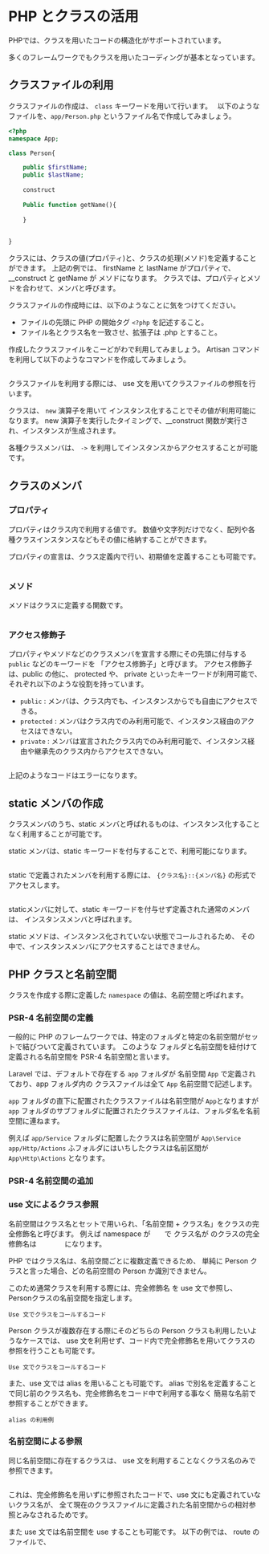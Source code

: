 # PHP とクラスの活用

PHPでは、クラスを用いたコードの構造化がサポートされています。

多くのフレームワークでもクラスを用いたコーディングが基本となっています。

## クラスファイルの利用

クラスファイルの作成は、 `class` キーワードを用いて行います。　
以下のようなファイルを、`app/Person.php` というファイル名で作成してみましょう。

```php
<?php
namespace App;

class Person{

    public $firstName;
    public $lastName;
    
    construct
    
    Public function getName(){
    
    }
    

}
```

クラスには、クラスの値(プロパティ)と、クラスの処理(メソド)を定義することができます。
上記の例では、 firstName と lastName がプロパティで、
__construct と getName が メソドになります。
クラスでは、プロパティとメソドを合わせて、メンバと呼びます。

クラスファイルの作成時には、以下のようなことに気をつけてください。

- ファイルの先頭に PHP の開始タグ `<?php` を記述すること。
- ファイル名とクラス名を一致させ、拡張子は .php とすること。

作成したクラスファイルをこーどがわで利用してみましょう。
Artisan コマンドを利用して以下のようなコマンドを作成してみましょう。

 ```php
 
 ```

クラスファイルを利用する際には、 use 文を用いてクラスファイルの参照を行います。

クラスは、 `new` 演算子を用いて インスタンス化することでその値が利用可能になります。
new 演算子を実行したタイミングで、__construct 関数が実行され、インスタンスが生成されます。

各種クラスメンバは、 `->` を利用してインスタンスからアクセスすることが可能です。

## クラスのメンバ

### プロパティ

プロパティはクラス内で利用する値です。
数値や文字列だけでなく、配列や各種クラスインスタンスなどもその値に格納することができます。　

プロパティの宣言は、クラス定義内で行い、初期値を定義することも可能です。

```
```

### メソド

メソドはクラスに定義する関数です。

```
```

### アクセス修飾子

プロパティやメソドなどのクラスメンバを宣言する際にその先頭に付与する `public` などのキーワードを
 「アクセス修飾子」と呼びます。
アクセス修飾子は、public の他に、 protected や、 private といったキーワードが利用可能で、
それぞれ以下のような役割を持っています。

- `public` : メンバは、クラス内でも、インスタンスからでも自由にアクセスできる。
- `protected` : メンバはクラス内でのみ利用可能で、インスタンス経由のアクセスはできない。
- `private` : メンバは宣言されたクラス内でのみ利用可能で、インスタンス経由や継承先のクラス内からアクセスできない。

```

```

上記のようなコードはエラーになります。

## static メンバの作成

クラスメンバのうち、static メンバと呼ばれるものは、インスタンス化することなく利用することが可能です。

static メンバは、static キーワードを付与することで、利用可能になります。


```php 

```

static で定義されたメンバを利用する際には、 `{クラス名}::{メンバ名}` の形式でアクセスします。

```php 

```

staticメンバに対して、static キーワードを付与せず定義された通常のメンバは、
インスタンスメンバと呼ばれます。

static メソドは、インスタンス化されていない状態でコールされるため、
その中で、インスタンスメンバにアクセスすることはできません。

## PHP クラスと名前空間　

クラスを作成する際に定義した `namespace` の値は、名前空間と呼ばれます。

### PSR-4 名前空間の定義　

一般的に PHP のフレームワークでは、特定のフォルダと特定の名前空間がセットで結びついて定義されています。
このような フォルダと名前空間を紐付けて定義される名前空間を PSR-4 名前空間と言います。 

Laravel では、デフォルトで存在する `app` フォルダが 
名前空間 `App` で定義されており、app フォルダ内の クラスファイルは全て `App` 名前空間で記述します。

`app` フォルダの直下に配置されたクラスファイルは名前空間が `App`となりますが
`app` フォルダのサブフォルダに配置されたクラスファイルは、フォルダ名を名前空間に連ねます。

例えば `app/Service` フォルダに配置したクラスは名前空間が `App\Service`
`app/Http/Actions` ふフォルダにはいちしたクラスは名前区間が `App\Http\Actions` となります。

### PSR-4 名前空間の追加


### use 文によるクラス参照

名前空間はクラス名とセットで用いられ、「名前空間 + クラス名」をクラスの完全修飾名と呼びます。
例えば namespace が　　で クラス名が     のクラスの完全修飾名は　　　　になります。

PHP ではクラス名は、名前空間ごとに複数定義できるため、
単純に Person クラスと言った場合、どの名前空間の Person か識別できません。

このため通常クラスを利用する際には、完全修飾名 を use 文で参照し、 
Personクラスの名前空間を指定します。


```
Use 文でクラスをコールするコード
```

Person クラスが複数存在する際にそのどちらの Person クラスも利用したいようなケースでは、
use 文を利用せず、コード内で完全修飾名を用いてクラスの参照を行うことも可能です。

```
Use 文でクラスをコールするコード
```

また、use 文では alias を用いることも可能です。
alias で別名を定義することで同じ前のクラス名も、完全修飾名をコード中で利用する事なく
簡易な名前で参照することができます。

```
alias の利用例
```

### 名前空間による参照

同じ名前空間に存在するクラスは、 use 文を利用することなくクラス名のみで参照できます。

```

```

これは、完全修飾名を用いずに参照されたコードで、use 文にも定義されていないクラス名が、
全て現在のクラスファイルに定義された名前空間からの相対参照とみなされるためです。

また use 文では名前空間を use することも可能です。
以下の例では、 route のファイルで、

```
```










